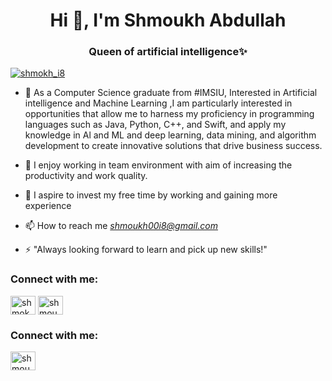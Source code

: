 <h1 align="center">Hi 👋, I'm Shmoukh Abdullah</h1>
<h3 align="center">Queen of artificial intelligence✨</h3>

<p align="left"> <a href="https://twitter.com/shmokh_i8" target="blank"><img src="https://img.shields.io/twitter/follow/shmokh_i8?logo=twitter&style=for-the-badge" alt="shmokh_i8" /></a> </p>

- 🔭 As a Computer Science graduate from #IMSIU, Interested in Artificial intelligence and Machine Learning ,I am particularly interested in opportunities that allow me to harness my proficiency in programming languages such as Java, Python, C++, and Swift, and apply my knowledge in Al and ML and deep learning, data mining, and algorithm development to create innovative solutions that drive business success.

- 🌱 I enjoy working in team environment with aim of increasing the productivity and work quality.

- 🤝 I aspire to invest my free time by working and gaining more experience

- 📫 How to reach me *shmoukh00i8@gmail.com*

- ⚡ "Always looking forward to learn and pick up new skills!"

<h3 align="left">Connect with me:</h3>
<p align="left">
<a href="https://twitter.com/shmokh_i8" target="blank"><img align="center" src="https://raw.githubusercontent.com/rahuldkjain/github-profile-readme-generator/master/src/images/icons/Social/twitter.svg" alt="shmokh_i8" height="30" width="40" /></a>
<a href="https://linkedin.com/in/shmoukh abdullah" target="blank"><img align="center" src="https://raw.githubusercontent.com/rahuldkjain/github-profile-readme-generator/master/src/images/icons/Social/linked-in-alt.svg" alt="shmoukh abdullah" height="30" width="40" /></a>
</p>

<h3 align="left">Connect with me:</h3>
<p align="left">
<a href="https://linkedin.com/in/shmoukh abdullah" target="blank"><img align="center" src="https://raw.githubusercontent.com/rahuldkjain/github-profile-readme-generator/master/src/images/icons/Social/linked-in-alt.svg" alt="shmoukh abdullah" height="30" width="40" /></a>
</p>
